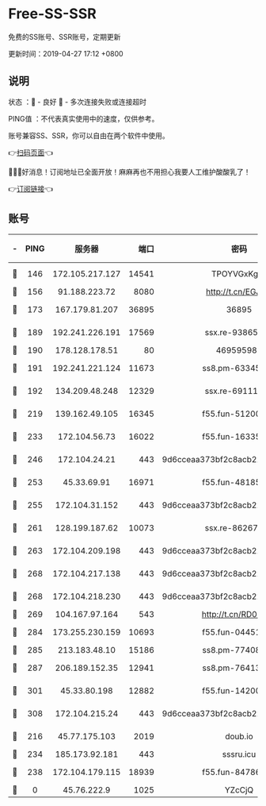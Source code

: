 # Free-SS-SSR

免费的SS账号、SSR账号，定期更新

更新时间：2019-04-27 17:12 +0800

## 说明

状态     ：🙂 - 良好 🙁 - 多次连接失败或连接超时

PING值   ：不代表真实使用中的速度，仅供参考。

账号兼容SS、SSR，你可以自由在两个软件中使用。

👉[扫码页面](https://liesauer.github.io/Free-SS-SSR/)👈

🎉🎉🎉好消息！订阅地址已全面开放！麻麻再也不用担心我要人工维护酸酸乳了！

👉[订阅链接](https://www.liesauer.net/yogurt/subscribe?ACCESS_TOKEN=DAYxR3mMaZAsaqUb)👈

## 账号

|-|PING|服务器|端口|密码|加密方式|区域|
|:----:|:----:|:-----:|-----:|:----:|:----:|:----:|
|🙂|146|172.105.217.127|14541|TPOYVGxKglpi|aes-256-cfb|JP|
|🙂|156|91.188.223.72|8080|http://t.cn/EGJIyrl|rc4-md5|RU|
|🙂|173|167.179.81.207|36895|36895|aes-256-cfb|JP|
|🙂|189|192.241.226.191|17569|ssx.re-93865244|aes-256-cfb|US|
|🙂|190|178.128.178.51|80|469595985|chacha20|US|
|🙂|191|192.241.221.124|11673|ss8.pm-63345432|aes-256-cfb|US|
|🙂|192|134.209.48.248|12329|ssx.re-69111768|aes-256-cfb|US|
|🙂|219|139.162.49.105|16345|f55.fun-51200650|aes-256-cfb|SG|
|🙂|233|172.104.56.73|16022|f55.fun-16335586|aes-256-cfb|SG|
|🙂|246|172.104.24.21|443|9d6cceaa373bf2c8acb22e60b6a58be6|aes-256-cfb|US|
|🙂|253|45.33.69.91|16971|f55.fun-48185510|aes-256-cfb|US|
|🙂|255|172.104.31.152|443|9d6cceaa373bf2c8acb22e60b6a58be6|aes-256-cfb|US|
|🙂|261|128.199.187.62|10073|ssx.re-86267406|aes-256-cfb|SG|
|🙂|263|172.104.209.198|443|9d6cceaa373bf2c8acb22e60b6a58be6|aes-256-cfb|US|
|🙂|268|172.104.217.138|443|9d6cceaa373bf2c8acb22e60b6a58be6|aes-256-cfb|US|
|🙂|268|172.104.218.230|443|9d6cceaa373bf2c8acb22e60b6a58be6|aes-256-cfb|US|
|🙂|269|104.167.97.164|543|http://t.cn/RD0D7sx|rc4-md5|CA|
|🙂|284|173.255.230.159|10693|f55.fun-04451373|aes-256-cfb|US|
|🙂|285|213.183.48.10|15186|ss8.pm-77408215|rc4-md5|RU|
|🙂|287|206.189.152.35|12941|ss8.pm-76413871|aes-256-cfb|SG|
|🙂|301|45.33.80.198|12882|f55.fun-14200108|aes-256-cfb|US|
|🙂|308|172.104.215.24|443|9d6cceaa373bf2c8acb22e60b6a58be6|aes-256-cfb|US|
|🙂|216|45.77.175.103|2019|doub.io|aes-128-ctr|SG|
|🙂|234|185.173.92.181|443|sssru.icu|rc4-md5|RU|
|🙂|238|172.104.179.115|18939|f55.fun-84786774|aes-256-cfb|SG|
|🙁|0|45.76.222.9|1025|YZcCjQ|rc4-md5|JP|
